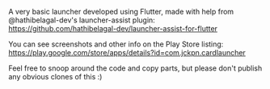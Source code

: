 A very basic launcher developed using Flutter, made with help from @hathibelagal-dev's launcher-assist plugin: https://github.com/hathibelagal-dev/launcher-assist-for-flutter

You can see screenshots and other info on the Play Store listing: https://play.google.com/store/apps/details?id=com.jckpn.cardlauncher

Feel free to snoop around the code and copy parts, but please don't publish any obvious clones of this :)
